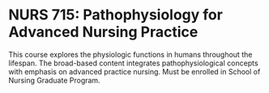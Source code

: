 # NURS 715: Pathophysiology for Advanced Nursing Practice

This course explores the physiologic functions in humans throughout the lifespan. The broad-based content integrates pathophysiological concepts with emphasis on advanced practice nursing. Must be enrolled in School of Nursing Graduate Program.